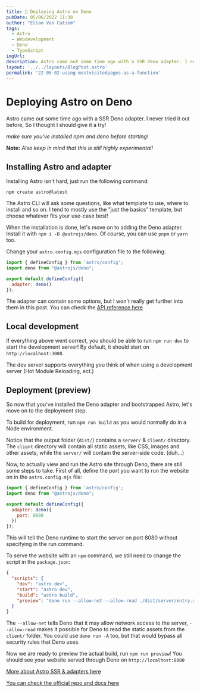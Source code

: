 ```yaml
---
title: 🚀 Deploying Astro on Deno
pubDate: 05/06/2022 11:38
author: "Elian Van Cutsem"
tags:
  - Astro
  - Webdevelopment
  - Deno
  - TypeScript
imgUrl: 
description: Astro came out some time ago with a SSR Deno adapter. I never tried it out before, So I thought I should give it a try!
layout: '../../layouts/BlogPost.astro'
permalink: '22-05-02-using-mostvisitedpages-as-a-function'
---
```


# Deploying Astro on Deno

Astro came out some time ago with a SSR Deno adapter. I never tried it out before, So I thought I should give it a try!

*make sure you've installed npm and deno before starting!*

**Note:** *Also keep in mind that this is still highly experimental!*

## Installing Astro and adapter

Installing Astro isn't hard, just run the following command:

```shell
npm create astro@latest
```

The Astro CLI will ask some questions, like what template to use, where to install and so on. I tend to mostly use the "just the basics" template, but choose whatever fits your use-case best!

When the installation is done, let's move on to adding the Deno adapter. Install it with `npm i -D @astrojs/deno`. Of course, you can use `pnpm` or `yarn` too.

Change your `astro.config.mjs` configuration file to the following:

```js
import { defineConfig } from 'astro/config';
import deno from "@astrojs/deno";

export default defineConfig({
  adapter: deno()
});
```

The adapter can contain some options, but I won't really get further into them in this post. You can check the [API reference here](https://github.com/withastro/astro/tree/main/packages/integrations/deno#api)

## Local development

If everything above went correct, you should be able to run `npm run dev` to start the development server! By default, it should start on `http://localhost:3000`.

The dev server supports everything you think of when using a development server (Hot Module Reloading, ect.)

## Deployment (preview)

So now that you've installed the Deno adapter and bootstrapped Astro, let's move on to the deployment step.

To build for deployment, run `npm run build` as you would normally do in a Node environment.

Notice that the output folder (`dist/`) contains a `server/` & `client/` directory. The `client` directory will contain all static assets, like CSS, images and other assets, while the `server/` will contain the server-side code. (duh...)

Now, to actually view and run the Astro site through Deno, there are still some steps to take. First of all, define the port you want to run the website on in the `astro.config.mjs` file:

```js
import { defineConfig } from 'astro/config';
import deno from "@astrojs/deno";

export default defineConfig({
  adapter: deno({
    port: 8080
  })
});
```

This will tell the Deno runtime to start the server on port 8080 without specifying in the run command.

To serve the website with an `npm` command, we still need to change the script in the `package.json`:

```json
{
  "scripts": {
    "dev": "astro dev",
    "start": "astro dev",
    "build": "astro build",
    "preview": "deno run --allow-net --allow-read ./dist/server/entry.mjs"
  }
}
```

The `--allow-net` tells Deno that it may allow network access to the server, `--allow-read` makes it possible for Deno to read the static assets from the `client/` folder. You could use `deno run -A` too, but that would bypass all security rules that Deno uses.

Now we are ready to preview the actual build, run `npm run preview`! You should see your website served through Deno on `http://localhost:8080`

[More about Astro SSR & adapters here](https://docs.astro.build/en/guides/server-side-rendering/#enabling-ssr-in-your-project)

[You can check the official repo and docs here](https://github.com/withastro/astro/tree/main/packages/integrations/deno)
